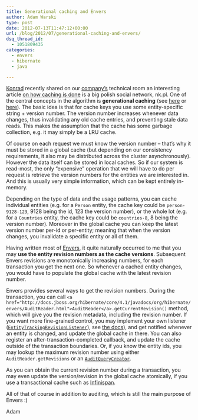 ```yaml
---
title: Generational caching and Envers
author: Adam Warski
type: post
date: 2012-07-13T11:47:12+00:00
url: /blog/2012/07/generational-caching-and-envers/
dsq_thread_id:
  - 1051809435
categories:
  - envers
  - hibernate
  - java

---
```

[Konrad][1] recently shared on our [company&#8217;s][2] technical room an interesting article [on how caching is done][3] is a big polish social network, nk.pl. One of the central concepts in the algorithm is **generational caching** (see [here][4] or [here][5]). The basic idea is that for cache keys you use some entity-specific string + version number. The version number increases whenever data changes, thus invalidating any old cache entries, and preventing stale data reads. This makes the assumption that the cache has some garbage collection, e.g. it may simply be a LRU cache.

Of course on each request we must know the version number &#8211; that&#8217;s why it must be stored in a global cache (but depending on our consistency requirements, it also may be distributed across the cluster asynchronously). However the data itself can be stored in local caches. So if our system is read-most, the only &#8220;expensive&#8221; operation that we will have to do per request is retrieve the version numbers for the entities we are interested in. And this is usually very simple information, which can be kept entirely in-memory.

Depending on the type of data and the usage patterns, you can cache individual entities (e.g. for a `Person` entity, the cache key could be `person-9128-123`, 9128 being the id, 123 the version number), or the whole lot (e.g. for a `Countries` entity, the cache key could be `countries-8`, 8 being the version number). Moreover in the global cache you can keep the latest version number per-id or per-entity; meaning that when the version changes, you invalidate a specific entity or all of them.

Having written most of [Envers][6], it quite naturally occurred to me that you may **use the entity revision numbers as the cache versions**. Subsequent Envers revisions are monotonically increasing numbers, for each transaction you get the next one. So whenever a cached entity changes, you would have to populate the global cache with the latest revision number.

Envers provides several ways to get the revision numbers. During the transaction, you can call `<a href="http://docs.jboss.org/hibernate/core/4.1/javadocs/org/hibernate/envers/AuditReader.html">AuditReader</a>.getCurrentRevision()` method, which will give you the revision metadata, including the revision number. If you want more fine-grained control, you may implement your own listener ([`EntityTrackingRevisionListener`][7]), see [the docs][8]), and get notified whenever an entity is changed, and update the global cache in there. You can also register an after-transaction-completed callback, and update the cache outside of the transaction boundaries. Or, if you know the entity ids, you may lookup the maximum revision number using either `AuditReader.getRevisions` or an [`AuditQueryCreator`][9].

As you can obtain the current revision number during a transaction, you may even update the version/revision in the global cache atomically, if you use a transactional cache such as [Infinispan][10].

All of that of course in addition to auditing, which is still the main purpose of Envers :)

Adam

 [1]: https://plus.google.com/116133683664833809819
 [2]: http://softwaremill.com
 [3]: https://groups.google.com/forum/#!msg/memcached/OiScvRbGaU8/C1vny7DiGakJ
 [4]: http://www.regexprn.com/2011/06/web-application-caching-strategies_05.html
 [5]: http://37signals.com/svn/posts/3113-how-key-based-cache-expiration-works
 [6]: http://docs.jboss.org/hibernate/core/4.1/devguide/en-US/html/ch15.html
 [7]: http://docs.jboss.org/hibernate/core/4.1/javadocs/org/hibernate/envers/EntityTrackingRevisionListener.html
 [8]: http://docs.jboss.org/hibernate/orm/4.1/devguide/en-US/html/ch15.html#envers-tracking-modified-entities-revchanges
 [9]: http://docs.jboss.org/hibernate/core/4.1/javadocs/org/hibernate/envers/query/AuditQueryCreator.html
 [10]: http://www.jboss.org/infinispan/
